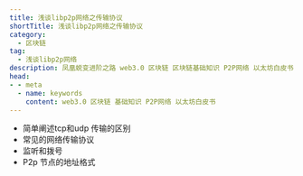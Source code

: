 ```yaml
---
title: 浅谈libp2p网络之传输协议
shortTitle: 浅谈libp2p网络之传输协议
category:
  - 区块链
tag:
  - 浅谈libp2p网络
description: 凤凰蜕变进阶之路 web3.0 区块链 区块链基础知识 P2P网络 以太坊白皮书
head:
- - meta
  - name: keywords
    content: web3.0 区块链 基础知识 P2P网络 以太坊白皮书
---
```

- 简单阐述tcp和udp 传输的区别
- 常见的网络传输协议
- 监听和拨号
- P2p 节点的地址格式 